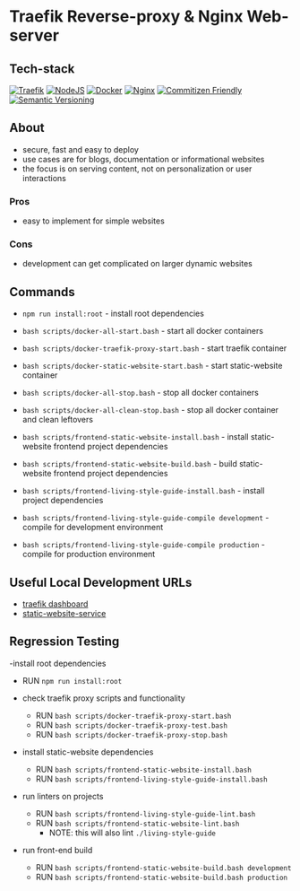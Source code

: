 # Traefik Reverse-proxy & Nginx Web-server

## Tech-stack

[![Traefik](https://img.shields.io/badge/Traefik-v2-green)](https://traefik.io/)
[![NodeJS](https://img.shields.io/badge/NodeJS-14.19.1-green)](https://nodejs.org/docs/latest-v14.x/api/)
[![Docker](https://img.shields.io/badge/Docker-20-blue)](https://docs.docker.com/release-notes/)
[![Nginx](https://img.shields.io/badge/Nginx-1.21.6-green)](https://www.nginx.com/)
[![Commitizen Friendly](https://img.shields.io/badge/commitizen-friendly-brightgreen.svg)](http://commitizen.github.io/cz-cli/)
[![Semantic Versioning](https://img.shields.io/badge/Semantic%20Versioning-2.0.0-green)](https://semver.org/spec/v2.0.0.html)

## About

- secure, fast and easy to deploy
- use cases are for blogs, documentation or informational websites
- the focus is on serving content, not on personalization or user interactions

### Pros

- easy to implement for simple websites

### Cons

- development can get complicated on larger dynamic websites

## Commands

- `npm run install:root` - install root dependencies

- `bash scripts/docker-all-start.bash` - start all docker containers
- `bash scripts/docker-traefik-proxy-start.bash` - start traefik container
- `bash scripts/docker-static-website-start.bash` - start static-website container

- `bash scripts/docker-all-stop.bash` - stop all docker containers
- `bash scripts/docker-all-clean-stop.bash` - stop all docker container and clean leftovers

- `bash scripts/frontend-static-website-install.bash` - install static-website frontend project dependencies
- `bash scripts/frontend-static-website-build.bash` - build static-website frontend project dependencies

- `bash scripts/frontend-living-style-guide-install.bash` - install project dependencies
- `bash scripts/frontend-living-style-guide-compile development` - compile for development environment
- `bash scripts/frontend-living-style-guide-compile production` - compile for production environment

## Useful Local Development URLs

- [traefik dashboard](http://localhost:8080/dashboard)
- [static-website-service](https://nginx-static-website-server.localhost/)

## Regression Testing

-install root dependencies

- RUN `npm run install:root`

- check traefik proxy scripts and functionality

  - RUN `bash scripts/docker-traefik-proxy-start.bash`
  - RUN `bash scripts/docker-traefik-proxy-test.bash `
  - RUN `bash scripts/docker-traefik-proxy-stop.bash`

- install static-website dependencies

  - RUN `bash scripts/frontend-static-website-install.bash`
  - RUN `bash scripts/frontend-living-style-guide-install.bash`

- run linters on projects

  - RUN `bash scripts/frontend-living-style-guide-lint.bash`
  - RUN `bash scripts/frontend-static-website-lint.bash`
    - NOTE: this will also lint `./living-style-guide`

- run front-end build
  - RUN `bash scripts/frontend-static-website-build.bash development`
  - RUN `bash scripts/frontend-static-website-build.bash production`
